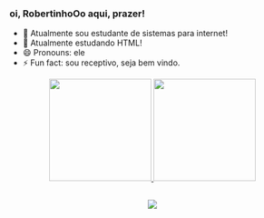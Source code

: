 ### oi, RobertinhoOo aqui, prazer!

- 🔭 Atualmente sou estudante de sistemas para internet!
- 🌱 Atualmente estudando HTML!
- 😄 Pronouns: ele
- ⚡ Fun fact: sou receptivo, seja bem vindo.


<div align="center">
  <a href="https://github.com/robertinhoOo">
  <img height="180em" src="https://github-readme-stats.vercel.app/api?username=robertinhoOo&show_icons=true&theme=dark&include_all_commits=true&count_private=true"/>
  <img height="180em" src="https://github-readme-stats.vercel.app/api/top-langs/?username=robertinhoOo&layout=compact&langs_count=7&theme=dark"/>
</div>

##

<div align="center">
<a href="https://instagram.com/roberto_o0" target="_blank"><img src="https://img.shields.io/badge/-Instagram-%23E4405F?style=for-the-badge&logo=instagram&logoColor=white" target="_blank"></a>
</div>
